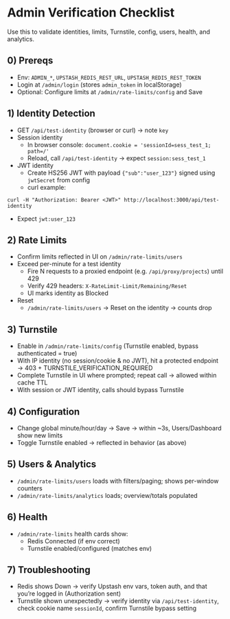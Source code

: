 # Admin Verification Checklist

Use this to validate identities, limits, Turnstile, config, users, health, and analytics.

## 0) Prereqs
- Env: `ADMIN_*`, `UPSTASH_REDIS_REST_URL`, `UPSTASH_REDIS_REST_TOKEN`
- Login at `/admin/login` (stores `admin_token` in localStorage)
- Optional: Configure limits at `/admin/rate-limits/config` and Save

## 1) Identity Detection
- GET `/api/test-identity` (browser or curl) → note `key`
- Session identity
  - In browser console: `document.cookie = 'sessionId=sess_test_1; path=/'`
  - Reload, call `/api/test-identity` → expect `session:sess_test_1`
- JWT identity
  - Create HS256 JWT with payload `{"sub":"user_123"}` signed using `jwtSecret` from config
  - curl example:
```
curl -H "Authorization: Bearer <JWT>" http://localhost:3000/api/test-identity
```
  - Expect `jwt:user_123`

## 2) Rate Limits
- Confirm limits reflected in UI on `/admin/rate-limits/users`
- Exceed per-minute for a test identity
  - Fire N requests to a proxied endpoint (e.g. `/api/proxy/projects`) until 429
  - Verify 429 headers: `X-RateLimit-Limit/Remaining/Reset`
  - UI marks identity as Blocked
- Reset
  - `/admin/rate-limits/users` → Reset on the identity → counts drop

## 3) Turnstile
- Enable in `/admin/rate-limits/config` (Turnstile enabled, bypass authenticated = true)
- With IP identity (no session/cookie & no JWT), hit a protected endpoint → 403 + TURNSTILE_VERIFICATION_REQUIRED
- Complete Turnstile in UI where prompted; repeat call → allowed within cache TTL
- With session or JWT identity, calls should bypass Turnstile

## 4) Configuration
- Change global minute/hour/day → Save → within ~3s, Users/Dashboard show new limits
- Toggle Turnstile enabled → reflected in behavior (as above)

## 5) Users & Analytics
- `/admin/rate-limits/users` loads with filters/paging; shows per-window counters
- `/admin/rate-limits/analytics` loads; overview/totals populated

## 6) Health
- `/admin/rate-limits` health cards show:
  - Redis Connected (if env correct)
  - Turnstile enabled/configured (matches env)

## 7) Troubleshooting
- Redis shows Down → verify Upstash env vars, token auth, and that you’re logged in (Authorization sent)
- Turnstile shown unexpectedly → verify identity via `/api/test-identity`, check cookie name `sessionId`, confirm Turnstile bypass setting


